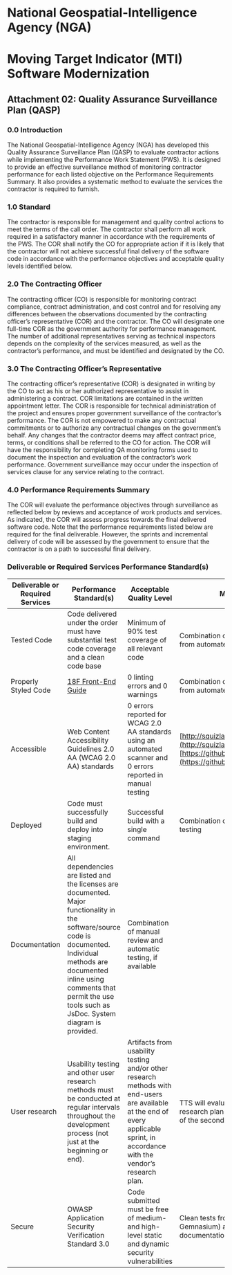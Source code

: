 # National Geospatial-Intelligence Agency (NGA)

# Moving Target Indicator (MTI) Software Modernization

## Attachment 02: Quality Assurance Surveillance Plan (QASP)

### 0.0 Introduction

The National Geospatial-Intelligence Agency (NGA) has developed this Quality Assurance Surveillance Plan (QASP) to evaluate contractor actions while implementing the Performance Work Statement (PWS). It is designed to provide an effective surveillance method of monitoring contractor performance for each listed objective on the Performance Requirements Summary. It also provides a systematic method to evaluate the services the contractor is required to furnish.

### 1.0 Standard

The contractor is responsible for management and quality control actions to meet the terms of the call order. The contractor shall perform all work required in a satisfactory manner in accordance with the requirements of the PWS. The COR shall notify the CO for appropriate action if it is likely that the contractor will not achieve successful final delivery of the software code in accordance with the performance objectives and acceptable quality levels identified below.

### 2.0 The Contracting Officer

The contracting officer (CO) is responsible for monitoring contract compliance, contract administration, and cost control and for resolving any differences between the observations documented by the contracting officer’s representative (COR) and the contractor. The CO will designate one full-time COR as the government authority for performance management. The number of additional representatives serving as technical inspectors depends on the complexity of the services measured, as well as the contractor’s performance, and must be identified and designated by the CO.

### 3.0 The Contracting Officer’s Representative

The contracting officer’s representative (COR) is designated in writing by the CO to act as his or her authorized representative to assist in administering a contract. COR limitations are contained in the written appointment letter. The COR is responsible for technical administration of the project and ensures proper government surveillance of the contractor’s performance. The COR is not empowered to make any contractual commitments or to authorize any contractual changes on the government’s behalf. Any changes that the contractor deems may affect contract price, terms, or conditions shall be referred to the CO for action. The COR will have the responsibility for completing QA monitoring forms used to document the inspection and evaluation of the contractor’s work performance. Government surveillance may occur under the inspection of services clause for any service relating to the contract.

### 4.0 Performance Requirements Summary

The COR will evaluate the performance objectives through surveillance as reflected below by reviews and acceptance of work products and services. As indicated, the COR will assess progress towards the final delivered software code. Note that the performance requirements listed below are required for the final deliverable. However, the sprints and incremental delivery of code will be assessed by the government to ensure that the contractor is on a path to successful final delivery.

### Deliverable or Required Services Performance Standard(s)

| Deliverable or Required Services | Performance Standard(s) | Acceptable Quality Level | Method of Surveillance |
| --- | --- | --- | --- |
| Tested Code | Code delivered under the order must have substantial test code coverage and a clean code base | Minimum of 90% test coverage of all relevant code | Combination of manual review and the results from automated testing |
| Properly Styled Code | [18F Front-End Guide](https://frontend.18f.gov/#js-style) | 0 linting errors and 0 warnings | Combination of manual review and the results from automated testing |
| Accessible | Web Content Accessibility Guidelines 2.0 AA (WCAG 2.0 AA) standards | 0 errors reported for WCAG 2.0 AA standards using an automated scanner and 0 errors reported in manual testing | [http://squizlabs.github.io/HTML\_CodeSniffer/](http://squizlabs.github.io/HTML_CodeSniffer/)or [https://github.com/pa11y/pa11y](https://github.com/pa11y/pa11y) |
| Deployed | Code must successfully build and deploy into staging environment. | Successful build with a single command | Combination of manual review and automatic testing |
| Documentation | All dependencies are listed and the licenses are documented. Major functionality in the software/source code is documented. Individual methods are documented inline using comments that permit the use tools such as JsDoc. System diagram is provided. | Combination of manual review and automatic testing, if available |   |
| User research | Usability testing and other user research methods must be conducted at regular intervals throughout the development process (not just at the beginning or end). | Artifacts from usability testing and/or other research methods with end-users are available at the end of every applicable sprint, in accordance with the vendor’s research plan. | TTS will evaluate the artifacts based on a research plan provided by the vendor at the end of the second sprint. |
| Secure | OWASP Application Security Verification Standard 3.0 | Code submitted must be free of medium- and high-level static and dynamic security vulnerabilities | Clean tests from a static testing SaaS (such as Gemnasium) and from OWASP ZAP, along with documentation explaining any false positives |
